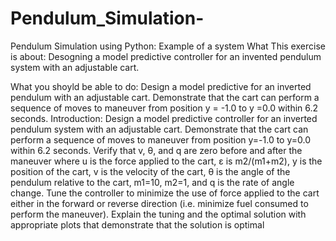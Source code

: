 # Pendulum_Simulation-
Pendulum Simulation using Python: Example of a system
What This exercise is about:
Desogning a model predictive controller for an invented pendulum system with an adjustable cart.

What you shoyld be able to do:
Design a model predictive for an inverted pendulum with an adjustable cart.
Demonstrate that the cart can perform a sequence of moves to maneuver from position y = -1.0 to y =0.0 within 6.2 seconds.
Introduction:
Design a model predictive controller for an inverted pendulum system with an adjustable cart. Demonstrate that the cart can perform a sequence of moves to maneuver from position y=-1.0 to y=0.0 within 6.2 seconds. Verify that v, θ, and q are zero before and after the maneuver
where u is the force applied to the cart, ε is m2/(m1+m2), y is the position of the cart, v is the velocity of the cart, θ is the angle of the pendulum relative to the cart, m1=10, m2=1, and q is the rate of angle change. Tune the controller to minimize the use of force applied to the cart either in the forward or reverse direction (i.e. minimize fuel consumed to perform the maneuver). 
Explain the tuning and the optimal solution with appropriate plots that demonstrate that the solution is optimal
